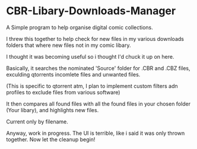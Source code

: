 # CBR-Libary-Downloads-Manager
A Simple program to help organise digital comic collections.

I threw this together to help check for new files in my various downloads folders that where new files not in my 
comic libary.

I thought it was becoming useful so i thought I'd chuck it up on here.

Basically, it searches the nominated 'Source' folder for .CBR and .CBZ files, exculding qtorrents incomlete files and unwanted files.

(This is specific to qtorrent atm, I plan to implement custom filters adn profiles to exclude files from various software)

It then compares all found files with all the found files in your chosen folder (Your libary), and highlights new files.

Current only by filename.

Anyway, work in progress. The UI is terrible, like i said it was only thrown together. Now let the cleanup begin!

